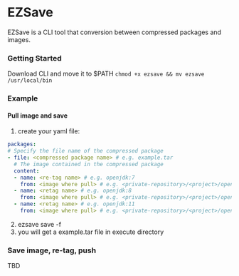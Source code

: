 # EZSave
EZSave is a CLI tool that conversion between compressed packages and images.

### Getting Started
Download CLI and move it to $PATH
`chmod +x ezsave && mv ezsave /usr/local/bin`

### Example
#### Pull image and save
1. create your yaml file:
```yaml
packages:
# Specify the file name of the compressed package
- file: <compressed package name> # e.g. example.tar
  # The image contained in the compressed package
  content:
  - name: <re-tag name> # e.g. openjdk:7
    from: <image where pull> # e.g. <private-repository>/<project>/openjdk:7
  - name: <retag name> # e.g. openjdk:8
    from: <image where pull> # e.g. <private-repository>/<project>/openjdk:8
  - name: <retag name> # e.g. openjdk:11
    from: <image where pull> # e.g. <private-repository>/<project>/openjdk:11
```
2. ezsave save -f <filename>
3. you will get a example.tar file in execute directory

### Save image, re-tag, push
TBD